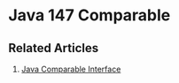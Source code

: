 # Java 147 Comparable

## Related Articles
1. [Java Comparable Interface](https://www.ruoxue.org/java-147-java-comparable-interface//)
